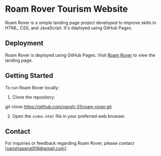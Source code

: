 # Roam Rover Tourism Website

Roam Rover is a simple landing page project developed to improve skills in HTML, CSS, and JavaScript. It's deployed using GitHub Pages.

## Deployment

Roam Rover is deployed using GitHub Pages. Visit [Roam Rover](https://vansh-31.github.io/roam-rover-website/) to view the landing page.

## Getting Started

To run Roam Rover locally:

1. Clone the repository:

git clone https://github.com/vansh-31/roam-rover.git

2. Open the `index.html` file in your preferred web browser.

## Contact

For inquiries or feedback regarding Roam Rover, please contact [vanshgawra008@gmail.com].
